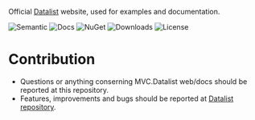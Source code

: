 Official [Datalist](https://github.com/NonFactors/MVC5.Datalist) website, used for examples and documentation.

![Semantic](https://img.shields.io/badge/sem-ver-lightgrey.svg?style=plastic)
![Docs](https://img.shields.io/github/release/NonFactors/MVC.Datalist.Web.svg?style=plastic&label=docs)
![NuGet](https://img.shields.io/nuget/v/Datalist.svg?style=plastic)
![Downloads](https://img.shields.io/nuget/dt/Datalist.svg?style=plastic&label=downloads)
![License](https://img.shields.io/badge/license-MIT-green.svg?style=plastic)

# Contribution
- Questions or anything conserning MVC.Datalist web/docs should be reported at this repository.
- Features, improvements and bugs should be reported at [Datalist repository](https://github.com/NonFactors/MVC.Datalist5).
